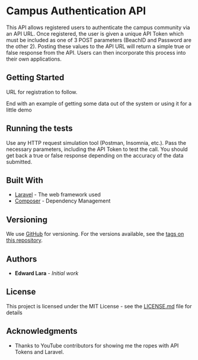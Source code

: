# Campus Authentication API

This API allows registered users to authenticate the campus community via an API URL. Once registered, the user is given a unique API Token which must
be included as one of 3 POST parameters (BeachID and Password are the other 2). Posting these values to the API URL will return a simple true
or false response from the API. Users can then incorporate this process into their own applications.

## Getting Started

URL for registration to follow.


End with an example of getting some data out of the system or using it for a little demo

## Running the tests

Use any HTTP request simulation tool (Postman, Insomnia, etc.). Pass the necessary parameters, including the API Token to test the call. You should get back a true or false response depending on the accuracy of the data submitted.

## Built With

* [Laravel](https://laravel.com/) - The web framework used
* [Composer](https://getcomposer.org/) - Dependency Management

## Versioning

We use [GitHub](https://code.csulb.edu) for versioning. For the versions available, see the [tags on this repository](https://github.com/your/project/tags). 

## Authors

* **Edward Lara** - *Initial work* 

## License

This project is licensed under the MIT License - see the [LICENSE.md](LICENSE.md) file for details

## Acknowledgments

* Thanks to YouTube contributors for showing me the ropes with API Tokens and Laravel.
